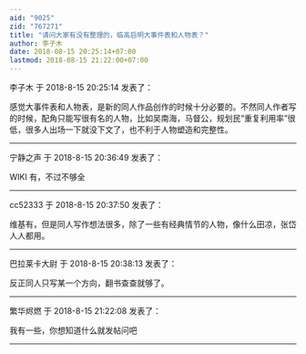 ```yaml
---
aid: "9025"
zid: "767271"
title: "请问大家有没有整理的，临高启明大事件表和人物表？"
author: 李子木
date: 2018-08-15 20:25:14+07:00
lastmod: 2018-08-15 21:22:00+07:00
---
```


李子木 于 2018-8-15 20:25:14 发表了：

感觉大事件表和人物表，是新的同人作品创作的时候十分必要的。不然同人作者写的时候，配角只能写很有名的人物，比如吴南海，马督公，规划民“重复利用率”很低，很多人出场一下就没下文了，也不利于人物塑造和完整性。

---

宁静之声 于 2018-8-15 20:36:49 发表了：

WIKI 有，不过不够全

---

cc52333 于 2018-8-15 20:37:50 发表了：

维基有，但是同人写作想法很多，除了一些有经典情节的人物，像什么田凉，张岱人人都用。

---

巴拉莱卡大尉 于 2018-8-15 20:38:13 发表了：

反正同人只写某一个方向，翻书查查就够了。

---

繁华烬燃 于 2018-8-15 21:22:08 发表了：

我有一些，你想知道什么就发帖问吧

---

